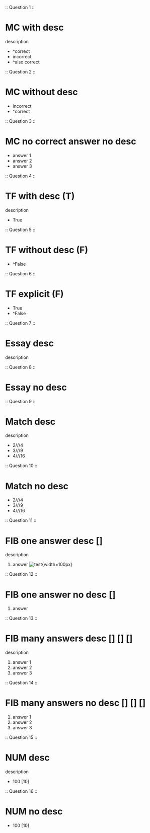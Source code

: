 :: Question 1 ::
# MC with desc
description

- ^correct
- incorrect
- ^also correct

:: Question 2 ::
# MC without desc

- incorrect
- ^correct

:: Question 3 ::
# MC no correct answer no desc

- answer 1
- answer 2
- answer 3

:: Question 4 ::
# TF with desc (T)
description

- True

:: Question 5 ::
# TF without desc (F)

- ^False

:: Question 6 ::
# TF explicit (F)

- True
- ^False

:: Question 7 ::
# Essay desc
description

:: Question 8 ::
# Essay no desc

:: Question 9 ::
# Match desc
description

- 2///4
- 3///9
- 4///16

:: Question 10 ::
# Match no desc

- 2///4
- 3///9
- 4///16

:: Question 11 ::
# FIB one answer desc []
description

1. answer ![test](https://lewisforbes.com/wp-content/uploads/2023/04/IMG_4681-1024x768.jpg){width=100px}    

:: Question 12 ::
# FIB one answer no desc []

1. answer

:: Question 13 ::
# FIB many answers desc [] [] []
description

1. answer 1
2. answer 2
3. answer 3

:: Question 14 ::
# FIB many answers no desc [] [] []

1. answer 1
2. answer 2
3. answer 3

:: Question 15 ::
# NUM desc
description

- 100 [10]

:: Question 16 ::
# NUM no desc

- 100 [10]